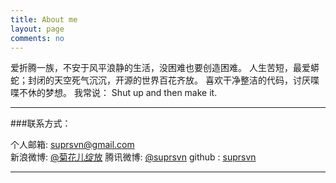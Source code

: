 ```yaml
---
title: About me
layout: page
comments: no
---
```


爱折腾一族，不安于风平浪静的生活，没困难也要创造困难。	
人生苦短，最爱蟒蛇；封闭的天空死气沉沉，开源的世界百花齐放。
喜欢干净整洁的代码，讨厌喋喋不休的梦想。
我常说：
Shut up and then make it.

----

###联系方式：        

个人邮箱: [suprsvn@gmail.com](mailto:suprsvn@gmail.com)     
新浪微博: [@菊花儿绽放](http://weibo.com/216481678)
腾讯微博: [@suprsvn](http://t.qq.com/suprsvn)
github : [suprsvn](https://github.com/suprsvn)        

----

